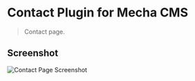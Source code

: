 Contact Plugin for Mecha CMS
============================

> Contact page.

Screenshot
----------

![Contact Page Screenshot](https://cloud.githubusercontent.com/assets/1669261/3009779/5cef1f8c-df07-11e3-8956-e1ce3bf405fb.png)
